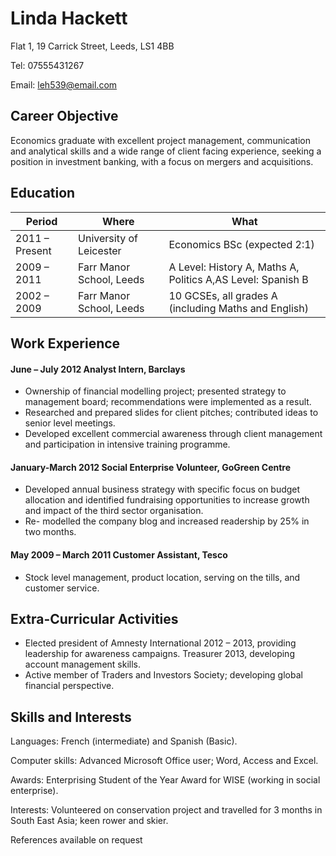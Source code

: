 # Linda Hackett

Flat 1, 19 Carrick Street, Leeds, LS1 4BB

Tel: 07555431267

Email: leh539@email.com


## Career Objective
Economics graduate with excellent project management, communication and analytical skills and a wide range of client facing experience, seeking a position in investment banking, with a focus on mergers and acquisitions.

## Education
Period | Where | What
------------ | -------------|---------------
2011 – Present | University of Leicester |Economics BSc (expected 2:1)
2009 – 2011 |  Farr Manor School, Leeds |A Level: History A, Maths A, Politics A,AS Level: Spanish B
2002 – 2009 |  Farr Manor School, Leeds |10 GCSEs, all grades A (including Maths and English)


## Work Experience
#### June – July 2012 Analyst Intern, Barclays
* Ownership of financial modelling project; presented strategy to management board; recommendations were implemented as a result.
* Researched and prepared slides for client pitches; contributed ideas to senior level meetings.
* Developed excellent commercial awareness through client management and participation in
intensive training programme.
#### January-March 2012 Social Enterprise Volunteer, GoGreen Centre
* Developed annual business strategy with specific focus on budget allocation and identified
fundraising opportunities to increase growth and impact of the third sector organisation.
* Re- modelled the company blog and increased readership by 25% in two months.
#### May 2009 – March 2011 Customer Assistant, Tesco
* Stock level management, product location, serving on the tills, and customer service.


## Extra-Curricular Activities
* Elected president of Amnesty International 2012 – 2013, providing leadership for awareness campaigns. Treasurer 2013, developing account management skills.
* Active member of Traders and Investors Society; developing global financial perspective.


## Skills and Interests
Languages: French (intermediate) and Spanish (Basic).

Computer skills: Advanced Microsoft Office user; Word, Access and Excel.

Awards: Enterprising Student of the Year Award for WISE (working in social enterprise).

Interests: Volunteered on conservation project and travelled for 3 months in South East Asia; keen rower and skier.

References available on request
   
